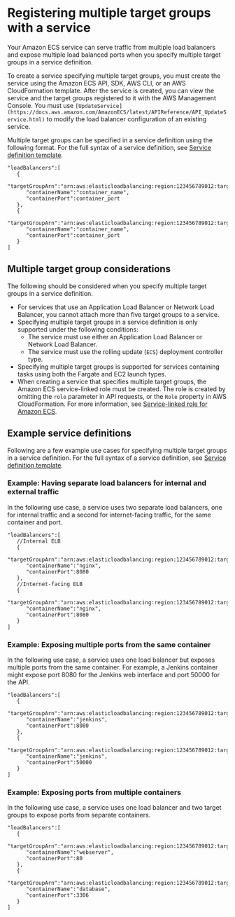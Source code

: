 # Registering multiple target groups with a service<a name="register-multiple-targetgroups"></a>

Your Amazon ECS service can serve traffic from multiple load balancers and expose multiple load balanced ports when you specify multiple target groups in a service definition\.

To create a service specifying multiple target groups, you must create the service using the Amazon ECS API, SDK, AWS CLI, or an AWS CloudFormation template\. After the service is created, you can view the service and the target groups registered to it with the AWS Management Console\. You must use `[UpdateService](https://docs.aws.amazon.com/AmazonECS/latest/APIReference/API_UpdateService.html)` to modify the load balancer configuration of an existing service\.

Multiple target groups can be specified in a service definition using the following format\. For the full syntax of a service definition, see [Service definition template](service_definition_parameters.md#sd-template)\.

```
"loadBalancers":[
   {  
      "targetGroupArn":"arn:aws:elasticloadbalancing:region:123456789012:targetgroup/target_group_name_1/1234567890123456",
      "containerName":"container_name",
      "containerPort":container_port
   },
   {  
      "targetGroupArn":"arn:aws:elasticloadbalancing:region:123456789012:targetgroup/target_group_name_2/6543210987654321",
      "containerName":"container_name",
      "containerPort":container_port
   }
]
```

## Multiple target group considerations<a name="multiple-targetgroups-considerations"></a>

The following should be considered when you specify multiple target groups in a service definition\.
+ For services that use an Application Load Balancer or Network Load Balancer, you cannot attach more than five target groups to a service\.
+ Specifying multiple target groups in a service definition is only supported under the following conditions:
  + The service must use either an Application Load Balancer or Network Load Balancer\.
  + The service must use the rolling update \(`ECS`\) deployment controller type\.
+ Specifying multiple target groups is supported for services containing tasks using both the Fargate and EC2 launch types\.
+ When creating a service that specifies multiple target groups, the Amazon ECS service\-linked role must be created\. The role is created by omitting the `role` parameter in API requests, or the `Role` property in AWS CloudFormation\. For more information, see [Service\-linked role for Amazon ECS](using-service-linked-roles.md)\.

## Example service definitions<a name="multiple-targetgroups-examples"></a>

Following are a few example use cases for specifying multiple target groups in a service definition\. For the full syntax of a service definition, see [Service definition template](service_definition_parameters.md#sd-template)\.

### Example: Having separate load balancers for internal and external traffic<a name="multiple-targetgroups-example1"></a>

In the following use case, a service uses two separate load balancers, one for internal traffic and a second for internet\-facing traffic, for the same container and port\.

```
"loadBalancers":[
   //Internal ELB
   {  
      "targetGroupArn":"arn:aws:elasticloadbalancing:region:123456789012:targetgroup/target_group_name_1/1234567890123456",
      "containerName":"nginx",
      "containerPort":8080
   },
   //Internet-facing ELB
   {  
      "targetGroupArn":"arn:aws:elasticloadbalancing:region:123456789012:targetgroup/target_group_name_2/6543210987654321",
      "containerName":"nginx",
      "containerPort":8080
   }
]
```

### Example: Exposing multiple ports from the same container<a name="multiple-targetgroups-example1"></a>

In the following use case, a service uses one load balancer but exposes multiple ports from the same container\. For example, a Jenkins container might expose port 8080 for the Jenkins web interface and port 50000 for the API\.

```
"loadBalancers":[
   {  
      "targetGroupArn":"arn:aws:elasticloadbalancing:region:123456789012:targetgroup/target_group_name_1/1234567890123456",
      "containerName":"jenkins",
      "containerPort":8080
   },
   {  
      "targetGroupArn":"arn:aws:elasticloadbalancing:region:123456789012:targetgroup/target_group_name_2/6543210987654321",
      "containerName":"jenkins",
      "containerPort":50000
   }
]
```

### Example: Exposing ports from multiple containers<a name="multiple-targetgroups-example3"></a>

In the following use case, a service uses one load balancer and two target groups to expose ports from separate containers\.

```
"loadBalancers":[
   {  
      "targetGroupArn":"arn:aws:elasticloadbalancing:region:123456789012:targetgroup/target_group_name_1/1234567890123456",
      "containerName":"webserver",
      "containerPort":80
   },
   {  
      "targetGroupArn":"arn:aws:elasticloadbalancing:region:123456789012:targetgroup/target_group_name_2/6543210987654321",
      "containerName":"database",
      "containerPort":3306
   }
]
```